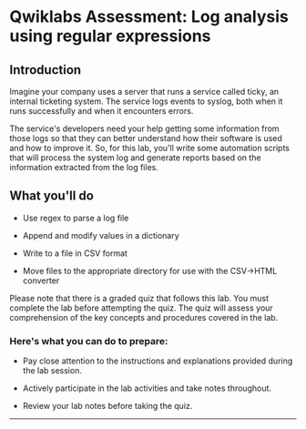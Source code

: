 # Qwiklabs Assessment: Log analysis using regular expressions
## Introduction
Imagine your company uses a server that runs a service called ticky, an internal ticketing system. The service logs events to syslog, both when it runs successfully and when it encounters errors.

The service's developers need your help getting some information from those logs so that they can better understand how their software is used and how to improve it. So, for this lab, you'll write some automation scripts that will process the system log and generate reports based on the information extracted from the log files.

## What you'll do
- Use regex to parse a log file

- Append and modify values in a dictionary

- Write to a file in CSV format

- Move files to the appropriate directory for use with the CSV->HTML converter

Please note that there is a graded quiz that follows this lab. You must complete the lab before attempting the quiz. The quiz will assess your comprehension of the key concepts and procedures covered in the lab.

### Here's what you can do to prepare:

- Pay close attention to the instructions and explanations provided during the lab session.

- Actively participate in the lab activities and take notes throughout.

- Review your lab notes before taking the quiz.

---

